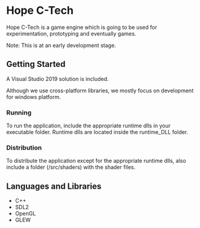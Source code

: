 # Hope C-Tech

Hope C-Tech is a game engine which is going to be used for experimentation, prototyping and eventually games.

Note: This is at an early development stage. 

## Getting Started

A Visual Studio 2019 solution is included. 

Although we use cross-platform libraries, we mostly focus on development for windows platform.

### Running

To run the application, include the appropriate runtime dlls in your executable folder.
Runtime dlls are located inside the runtime_DLL folder.

### Distribution

To distribute the application except for the appropriate runtime dlls, also include 
a folder (/src/shaders) with the shader files.

## Languages and Libraries
* C++
* SDL2
* OpenGL
* GLEW